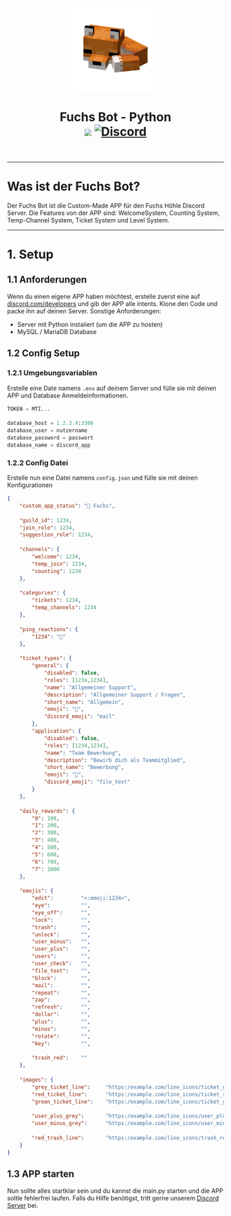 <p align="center"><img src="https://github.com/Blackstonecoden/Fuchs-Bot/blob/main/images/bot_logo.png?raw=true" alt="Fuchs Bot Logo" width="200"></p>
<h1 align="center">Fuchs Bot - Python<br>
	<a href="https://github.com/Blackstonecoden/Fuchs-Bot"><img src="https://img.shields.io/github/stars/Blackstonecoden/Fuchs-Bot"></a>
	<a href="https://discord.gg/9QA8DVRKqw"><img src="https://img.shields.io/discord/1192851131760656435?color=5865f2&label=Discord&style=flat" alt="Discord"></a>
	<br><br>
</h1>

---

# Was ist der Fuchs Bot?

Der Fuchs Bot ist die Custom-Made APP für den Fuchs Höhle Discord Server. Die Features von der APP sind: WelcomeSystem, Counting System, Temp-Channel System, Ticket System und Level System.

--- 

# 1. Setup
## 1.1 Anforderungen
Wenn du einen eigene APP haben möchtest, erstelle zuerst eine auf [discord.com/developers](https://discord.com/developers/applications) und gib der APP alle intents. Klone den Code und packe ihn auf deinen Server. Sonstige Anforderungen:
- Server mit Python instaliert (um die APP zu hosten)
- MySQL / MariaDB Database

## 1.2 Config Setup
### 1.2.1 Umgebungsvariablen
Erstelle eine Date namens `.env` auf deinem Server und fülle sie mit deinen APP und Database Anmeldeinformationen.
```py
TOKEN = MTI...

database_host = 1.2.3.4:3306
database_user = nutzername
database_password = passwort
database_name = discord_app
```
### 1.2.2 Config Datei
Erstelle nun eine Datei namens `config.json` und fülle sie mit deinen Konfigurationen
```json
{ 
    "custom_app_status": "🦊 Fuchs",

    "guild_id": 1234,
    "join_role": 1234,
    "suggestion_role": 1234,

    "channels": {
        "welcome": 1234,
        "temp_join": 1234,
        "counting": 1234
    },

    "categories": {
        "tickets": 1234,
        "temp_channels": 1234
    },    

    "ping_reactions": {
        "1234": "🦊"
    },

    "ticket_types": {
        "general": {
            "disabled": false,
            "roles": [1234,1234],
            "name": "Allgemeiner Support",
            "description": "Allgemeiner Support / Fragen",
            "short_name": "Allgemein",
            "emoji": "📨",
            "discord_emoji": "mail"
        },
        "application": {
            "disabled": false,
            "roles": [1234,1234],
            "name": "Team Bewerbung",
            "description": "Bewirb dich als Teammitglied",
            "short_name": "Bewerbung",
            "emoji": "📄",
            "discord_emoji": "file_text"
        }
    },

    "daily_rewards": {
        "0": 100,
        "1": 200,
        "2": 300,
        "3": 400,
        "4": 500,
        "5": 600,
        "6": 700,
        "7": 1000
    },

    "emojis": {
        "edit":         "<:emoji:1234>",
        "eye":          "",
        "eye_off":      "",
        "lock":         "",
        "trash":        "",
        "unlock":       "",
        "user_minus":   "",
        "user_plus":    "",
        "users":        "",
        "user_check":   "",
        "file_text":    "",
        "block":        "",
        "mail":         "",
        "repeat":       "",
        "zap":          "",
        "refresh":      "",
        "dollar":       "",
        "plus":         "",
        "minus":        "",
        "rotate":       "",
        "key":          "",
    
        "trash_red":    ""
    },

    "images": {
        "grey_ticket_line":     "https:/example.com/line_icons/ticket_grey.png",
        "red_ticket_line":      "https:/example.com/line_icons/ticket_red.png",
        "green_ticket_line":    "https:/example.com/line_icons/ticket_green.png",
    
        "user_plus_grey":       "https:/example.com/line_icons/user_plus_grey.png",
        "user_minus_grey":      "https:/example.com/line_icons/user_minus_grey.png",
    
        "red_trash_line":       "https:/example.com/line_icons/trash_red.png"
    }
}
```

## 1.3 APP starten
Nun sollte alles startklar sein und du kannst die main.py starten und die APP soltle fehlerfrei laufen. Falls du Hilfe benötigst, tritt gerne unserem [Discord Server](https://discord.gg/9QA8DVRKqw) bei.